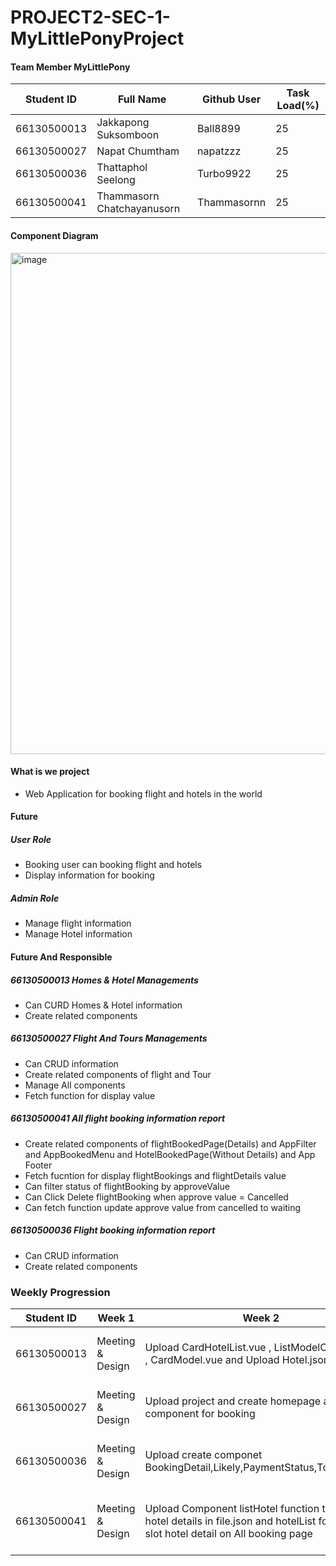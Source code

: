 # PROJECT2-SEC-1-MyLittlePonyProject

#### Team Member MyLittlePony

| Student ID  | Full Name | Github User  | Task Load(%) |
|---|---|---|---|
| 66130500013   | Jakkapong Suksomboon   | Ball8899  |  25 |
| 66130500027 | Napat Chumtham   |  napatzzz |  25 |
| 66130500036  | Thattaphol Seelong   |  Turbo9922 | 25 |
| 66130500041  |  Thammasorn Chatchayanusorn  | Thammasornn |  25 |

#### Component Diagram
<img width="802" alt="image" src="https://github.com/user-attachments/assets/2a9d8b1b-16aa-476c-9773-d48f6f65e3d8" />


#### What is we project 
- Web Application for booking flight and hotels in the world 

#### Future 
##### User Role
- Booking user can booking flight and hotels
- Display information for booking

##### Admin Role
- Manage flight information
- Manage Hotel information



#### Future And Responsible

##### 66130500013 Homes & Hotel Managements
- Can CURD Homes & Hotel information
- Create related components

##### 66130500027 Flight And Tours Managements
- Can CRUD  information
- Create related components of flight and Tour
- Manage All components
- Fetch function for display value

##### 66130500041 All flight booking information report
- Create related components of flightBookedPage(Details) and AppFilter and AppBookedMenu and HotelBookedPage(Without Details) and App Footer
- Fetch fucntion for display flightBookings and flightDetails value
- Can filter status of flightBooking by approveValue
- Can Click Delete flightBooking when approve value = Cancelled
- Can fetch function update approve value from cancelled to waiting
##### 66130500036 Flight booking information report
- Can CRUD  information
- Create related components


### Weekly Progression

  | Student ID  | Week 1 | Week 2  | Week 3 | Week 4 | Week 5
|---|---|---|---|---|---|
| 66130500013   | Meeting & Design | Upload CardHotelList.vue , ListModelOfHotel.vue , CardModel.vue and Upload Hotel.json for test | create Fetch data of Hotels and fix Responsive|    add view-router and create BookingHotel , create List Room , add Hotels data to db.json| Upload Search hotel , and List Search Hotel ,and upload photo, the last update getHotelById in fetchUtils |
| 66130500027 | Meeting & Design  | Upload project and create homepage and component for booking |  update FlightList for display fights and update booking for send data to fetch for query flights | update fucntion process post flight booking to backend| update work flow for reserve ticket and validation data input from user and add function display ticket type round trip |
| 66130500036  | Meeting & Design |  Upload create componet BookingDetail,Likely,PaymentStatus,TotalAmount  |  Upload  BookDetail and add FligthDetail,function BookingDetail and Likely create component Advert   |   update function BookingDetail , PromoCode, TotalAmount,BookingHotelDetail | update store booking and feach BookingDetail,BookingHotelDeatail
| 66130500041  | Meeting & Design | Upload Component listHotel function to loop hotel details in file.json and hotelList for scoped slot hotel detail on All booking page  | Update List flight model(filterFlightBooked) Menu for Booked Page | re design BookedPage from week 3 and fetch flightBooking from db.json and get flight from flightBooking to fetch flightDetails add FooterComp | Add Delete flightBooking function and Help 013 do HotelBookedPage and help 036 add fetch function update approve from cancelled to waiting
